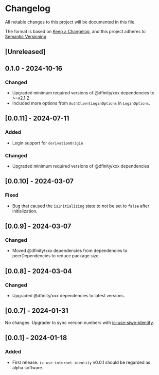 # Changelog

All notable changes to this project will be documented in this file.

The format is based on [Keep a Changelog](https://keepachangelog.com/en/1.0.0/),
and this project adheres to [Semantic Versioning](https://semver.org/spec/v2.0.0.html).

## [Unreleased]

## 0.1.0 - 2024-10-16

### Changed

- Upgraded minimum required versions of @dfinity/xxx dependencies to >=v2.1.2
- Included more options from `AuthClientLoginOptions` in `LoginOptions`.

## [0.0.11] - 2024-07-11

### Added

- Login support for `derivationOrigin`

### Changed

- Upgraded minimum required versions of @dfinity/xxx dependencies

## [0.0.10] - 2024-03-07

### Fixed

- Bug that caused the `isInitializing` state to not be set to `false` after initialization.

## [0.0.9] - 2024-03-07

### Changed

- Moved @dfinity/xxx dependencies from dependencies to peerDependencies to reduce package size.

## [0.0.8] - 2024-03-04

### Changed

- Upgraded @dfinity/xxx dependencies to latest versions.

## [0.0.7] - 2024-01-31

No changes. Upgrader to sync version numbers with [ic-use-siwe-identity](https://github.com/kristoferlund/ic-siwe/tree/main/packages/ic-use-siwe-identity).

## [0.0.1] - 2024-01-18

### Added

- First release. `ic-use-internet-identity` v0.0.1 should be regarded as alpha software.
